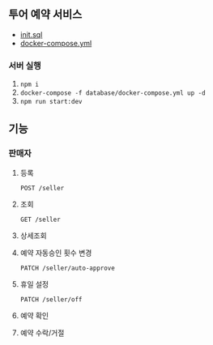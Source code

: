 ## 투어 예약 서비스

- [init.sql](database/init.sql)
- [docker-compose.yml](database/docker-compose.yml)

### 서버 실행

1. `npm i`
2. `docker-compose -f database/docker-compose.yml up -d`
3. `npm run start:dev`

## 기능

### 판매자

1. 등록

   `POST /seller`

2. 조회

   `GET /seller`

3. 상세조회

4. 예약 자동승인 횟수 변경

   `PATCH /seller/auto-approve`

5. 휴일 설정

   `PATCH /seller/off`

6. 예약 확인

7. 예약 수락/거절
